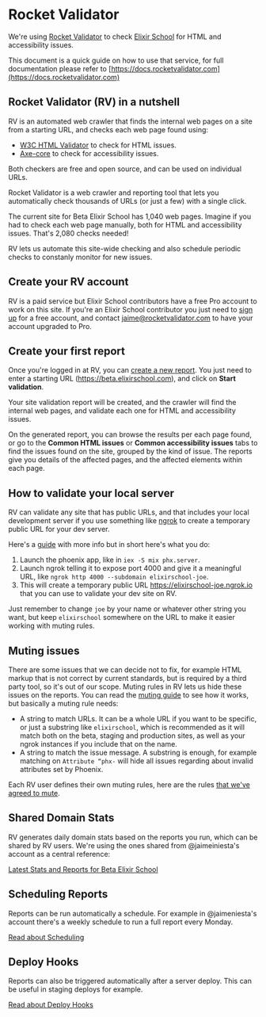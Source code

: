 # Rocket Validator

We're using [Rocket Validator](https://rocketvalidator.com) to check [Elixir School](https://elixirschool.com) for HTML and accessibility issues.

This document is a quick guide on how to use that service, for full documentation please refer to [https://docs.rocketvalidator.com](https://docs.rocketvalidator.com)

## Rocket Validator (RV) in a nutshell

RV is an automated web crawler that finds the internal web pages on a site from a starting URL, and checks each web page found using:

* [W3C HTML Validator](https://validator.w3.org/nu/) to check for HTML issues.
* [Axe-core](https://github.com/dequelabs/axe-core) to check for accessibility issues.

Both checkers are free and open source, and can be used on individual URLs.

Rocket Validator is a web crawler and reporting tool that lets you automatically check thousands of URLs (or just a few) with a single click.

The current site for Beta Elixir School has 1,040 web pages. Imagine if you had to check each web page manually, both for HTML and accessibility issues. That's 2,080 checks needed!

RV lets us automate this site-wide checking and also schedule periodic checks to constanly monitor for new issues.

## Create your RV account

RV is a paid service but Elixir School contributors have a free Pro account to work on this site. If you're an Elixir School contributor you just need to [sign up](https://rocketvalidator.com/registration/new) for a free account, and contact [jaime@rocketvalidator.com](mailto:jaime@rocketvalidator.com) to have your account upgraded to Pro.

## Create your first report

Once you're logged in at RV, you can [create a new report](https://rocketvalidator.com/s/new). You just need to enter a starting URL (https://beta.elixirschool.com), and click on **Start validation**.

Your site validation report will be created, and the crawler will find the internal web pages, and validate each one for HTML and accessibility issues.

On the generated report, you can browse the results per each page found, or go to the **Common HTML issues** or **Common accessibility issues** tabs to find the issues found on the site, grouped by the kind of issue. The reports give you details of the affected pages, and the affected elements within each page.

## How to validate your local server

RV can validate any site that has public URLs, and that includes your local development server if you use something like [ngrok](https://ngrok.com) to create a temporary public URL for your dev server.

Here's a [guide](https://docs.rocketvalidator.com/how-to-validate-your-local-server/) with more info but in short here's what you do:

1. Launch the phoenix app, like in `iex -S mix phx.server`.
2. Launch ngrok telling it to expose port 4000 and give it a meaningful URL, like `ngrok http 4000 --subdomain elixirschool-joe`.
3. This will create a temporary public URL https://elixirschool-joe.ngrok.io that you can use to validate your dev site on RV.

Just remember to change `joe` by your name or whatever other string you want, but keep `elixirschool` somewhere on the URL to make it easier working with muting rules.

## Muting issues

There are some issues that we can decide not to fix, for example HTML markup that is not correct by current standards, but is required by a third party tool, so it's out of our scope. Muting rules in RV lets us hide these issues on the reports. You can read the [muting guide](https://docs.rocketvalidator.com/muting/) to see how it works, but basically a muting rule needs:

* A string to match URLs. It can be a whole URL if you want to be specific, or just a substring like `elixirschool`, which is recommended as it will match both on the beta, staging and production sites, as well as your ngrok instances if you include that on the name.
* A string to match the issue message. A substring is enough, for example matching on `Attribute “phx-` will hide all issues regarding about invalid attributes set by Phoenix.

Each RV user defines their own muting rules, here are the rules [that we've agreed to mute](https://rocketvalidator.com/domains/elixirschool.com?tab=mutings&auth=171c6160-f0a2-49d9-b83f-065c15c8a072).

## Shared Domain Stats

RV generates daily domain stats based on the reports you run, which can be shared by RV users. We're using the ones shared from @jaimeiniesta's account as a central reference:

[Latest Stats and Reports for Beta Elixir School](https://rocketvalidator.com/domains/elixirschool.com?auth=171c6160-f0a2-49d9-b83f-065c15c8a072)

## Scheduling Reports

Reports can be run automatically a schedule. For example in @jaimeniesta's account there's a weekly schedule to run a full report every Monday.

[Read about Scheduling](https://docs.rocketvalidator.com/scheduling/)

## Deploy Hooks

Reports can also be triggered automatically after a server deploy. This can be useful in staging deploys for example.

[Read about Deploy Hooks](https://docs.rocketvalidator.com/deploy-hooks/)

